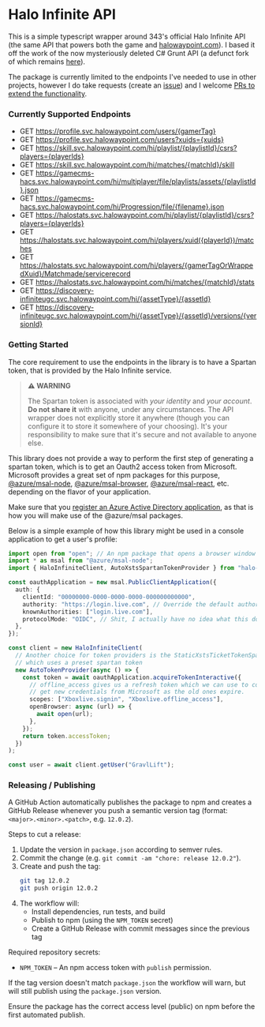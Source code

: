 # Halo Infinite API

This is a simple typescript wrapper around 343's official Halo Infinite API (the same API that powers both the game and [halowaypoint.com](https://www.halowaypoint.com/)). I based it off the work of the now mysteriously deleted C# Grunt API (a defunct fork of which remains [here](https://github.com/seth-skocelas/grunt/)).

The package is currently limited to the endpoints I've needed to use in other projects, however I do take requests (create an [issue](/issues)) and I welcome [PRs to extend the functionality](/pulls).

### Currently Supported Endpoints

- GET https://profile.svc.halowaypoint.com/users/{gamerTag}
- GET https://profile.svc.halowaypoint.com/users?xuids={xuids}
- GET https://skill.svc.halowaypoint.com/hi/playlist/{playlistId}/csrs?players={playerIds}
- GET https://skill.svc.halowaypoint.com/hi/matches/{matchId}/skill
- GET https://gamecms-hacs.svc.halowaypoint.com/hi/multiplayer/file/playlists/assets/{playlistId}.json
- GET https://gamecms-hacs.svc.halowaypoint.com/hi/Progression/file/{filename}.json
- GET https://halostats.svc.halowaypoint.com/hi/playlist/{playlistId}/csrs?players={playerIds}
- GET https://halostats.svc.halowaypoint.com/hi/players/xuid({playerId})/matches
- GET https://halostats.svc.halowaypoint.com/hi/players/{gamerTagOrWrappedXuid}/Matchmade/servicerecord
- GET https://halostats.svc.halowaypoint.com/hi/matches/{matchId}/stats
- GET https://discovery-infiniteugc.svc.halowaypoint.com/hi/{assetType}/{assetId}
- GET https://discovery-infiniteugc.svc.halowaypoint.com/hi/{assetType}/{assetId}/versions/{versionId}

### Getting Started

The core requirement to use the endpoints in the library is to have a Spartan token, that is provided by the Halo Infinite service.

> **⚠️ WARNING**
>
> The Spartan token is associated with _your identity_ and _your account_. **Do not share it** with anyone, under any circumstances. The API wrapper does not explicitly store it anywhere (though you can configure it to store it somewhere of your choosing). It's your responsibility to make sure that it's secure and not available to anyone else.

This library does not provide a way to perform the first step of generating a spartan token, which is to get an Oauth2 access token from Microsoft. Microsoft provides a great set of npm packages for this purpose, [@azure/msal-node](https://www.npmjs.com/package/@azure/msal-node), [@azure/msal-browser](https://www.npmjs.com/package/@azure/msal-browser), [@azure/msal-react](https://www.npmjs.com/package/@azure/msal-react), etc. depending on the flavor of your application.

Make sure that you [register an Azure Active Directory application](https://docs.microsoft.com/azure/active-directory/develop/quickstart-register-app), as that is how you will make use of the @azure/msal packages.

Below is a simple example of how this library might be used in a console application to get a user's profile:

```typescript
import open from "open"; // An npm package that opens a browser window
import * as msal from "@azure/msal-node";
import { HaloInfiniteClient, AutoXstsSpartanTokenProvider } from "halo-infinite-api";

const oauthApplication = new msal.PublicClientApplication({
  auth: {
    clientId: "00000000-0000-0000-0000-000000000000",
    authority: "https://login.live.com", // Override the default authority with the xbox one
    knownAuthorities: ["login.live.com"],
    protocolMode: "OIDC", // Shit, I actually have no idea what this does, but Microsoft says I need it
  },
});

const client = new HaloInfiniteClient(
  // Another choice for token providers is the StaticXstsTicketTokenSpartanTokenProvider,
  // which uses a preset spartan token
  new AutoTokenProvider(async () => {
    const token = await oauthApplication.acquireTokenInteractive({
      // offline_access gives us a refresh token which we can use to continually
      // get new credentials from Microsoft as the old ones expire.
      scopes: ["Xboxlive.signin", "Xboxlive.offline_access"],
      openBrowser: async (url) => {
        await open(url);
      },
    });
    return token.accessToken;
  })
);

const user = await client.getUser("GravlLift");
```

### Releasing / Publishing

A GitHub Action automatically publishes the package to npm and creates a GitHub Release whenever you push a semantic version tag (format: `<major>.<minor>.<patch>`, e.g. `12.0.2`).

Steps to cut a release:

1. Update the version in `package.json` according to semver rules.
2. Commit the change (e.g. `git commit -am "chore: release 12.0.2"`).
3. Create and push the tag:
   ```bash
   git tag 12.0.2
   git push origin 12.0.2
   ```
4. The workflow will:
   - Install dependencies, run tests, and build
   - Publish to npm (using the `NPM_TOKEN` secret)
   - Create a GitHub Release with commit messages since the previous tag

Required repository secrets:

- `NPM_TOKEN` – An npm access token with `publish` permission.

If the tag version doesn't match `package.json` the workflow will warn, but will still publish using the `package.json` version.

Ensure the package has the correct access level (public) on npm before the first automated publish.
